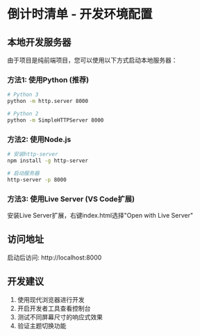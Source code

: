 # 倒计时清单 - 开发环境配置

## 本地开发服务器
由于项目是纯前端项目，您可以使用以下方式启动本地服务器：

### 方法1: 使用Python (推荐)
```bash
# Python 3
python -m http.server 8000

# Python 2
python -m SimpleHTTPServer 8000
```

### 方法2: 使用Node.js
```bash
# 安装http-server
npm install -g http-server

# 启动服务器
http-server -p 8000
```

### 方法3: 使用Live Server (VS Code扩展)
安装Live Server扩展，右键index.html选择"Open with Live Server"

## 访问地址
启动后访问: http://localhost:8000

## 开发建议
1. 使用现代浏览器进行开发
2. 开启开发者工具查看控制台
3. 测试不同屏幕尺寸的响应式效果
4. 验证主题切换功能

